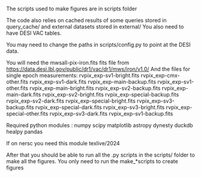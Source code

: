 The scripts used to make figures are in scripts folder

The code also relies on cached results of some queries stored in
query_cache/
and external datasets stored in
external/
You also need to have DESI VAC tables.

You may need to change the paths in scripts/config.py to point at
the DESI data.

You will need the
mwsall-pix-iron.fits fits file
from https://data.desi.lbl.gov/public/dr1/vac/dr1/mws/iron/v1.0/
And the files for single epoch measurements:
rvpix_exp-sv1-bright.fits
rvpix_exp-cmx-other.fits       rvpix_exp-sv1-dark.fits
rvpix_exp-main-backup.fits     rvpix_exp-sv1-other.fits
rvpix_exp-main-bright.fits     rvpix_exp-sv2-backup.fits
rvpix_exp-main-dark.fits       rvpix_exp-sv2-bright.fits
rvpix_exp-special-backup.fits  rvpix_exp-sv2-dark.fits
rvpix_exp-special-bright.fits  rvpix_exp-sv3-backup.fits
rvpix_exp-special-dark.fits    rvpix_exp-sv3-bright.fits
rvpix_exp-special-other.fits   rvpix_exp-sv3-dark.fits
rvpix_exp-sv1-backup.fits


Required python modules :
 numpy
 scipy
 matplotlib
 astropy 
 dynesty
 duckdb
 healpy
 pandas

If on nersc you need this module
texlive/2024


After that you should be able to run all the .py
scripts in the scripts/ folder to make all the figures.
You only need to run the make_*scripts to create figures